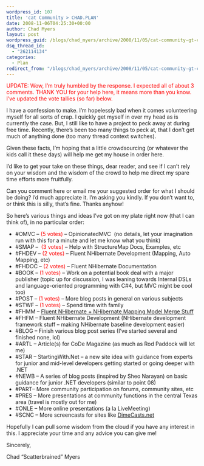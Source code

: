```yaml
---
wordpress_id: 107
title: 'cat Community > CHAD.PLAN'
date: 2008-11-06T04:25:30+00:00
author: Chad Myers
layout: post
wordpress_guid: /blogs/chad_myers/archive/2008/11/05/cat-community-gt-chad-plan.aspx
dsq_thread_id:
  - "262114134"
categories:
  - Plan
redirect_from: "/blogs/chad_myers/archive/2008/11/05/cat-community-gt-chad-plan.aspx/"
---
```

<font color="#ff0000">UPDATE: Wow, I’m truly humbled by the response. I expected all of about 3 comments. THANK YOU for your help here, it means more than you know.&#160; I’ve updated the vote tallies (so far) below.</font>

I have a confession to make. I’m hopelessly bad when it comes volunteering myself for all sorts of crap. I quickly get myself in over my head as is currently the case. But, I still like to have a project to peck away at during free time. Recently, there’s been too many things to peck at, that I don’t get much of anything done (too many thread context switches).

Given these facts, I’m hoping that a little crowdsourcing (or whatever the kids call it these days) will help me get my house in order here.

I’d like to get your take on these things, dear reader, and see if I can’t rely on your wisdom and the wisdom of the crowd to help me direct my spare time efforts more fruitfully.

Can you comment here or email me your suggested order for what I should be doing? I’d much appreciate it. I’m asking you kindly. If you don’t want to, or think this is silly, that’s fine. Thanks anyhow!

So here’s various things and ideas I’ve got on my plate right now (that I can think of), in no particular order:

  * #OMVC – <font color="#ff0000">(5 votes)</font> – OpinionatedMVC&#160; (no details, let your imagination run with this for a minute and let me know what you think) 
  * #SMAP –&#160; <font color="#ff0000">(3 votes)</font> – Help with StructureMap Docs, Examples, etc 
  * #FHDEV – <font color="#ff0000">(2 votes)</font> – Fluent NHibernate Development (Mapping, Auto Mapping, etc) 
  * #FHDOC – <font color="#ff0000">(2 votes)</font> – Fluent NHibernate Documentation 
  * #BOOK – <font color="#ff0000">(1 votes)</font> – Work on a potential book deal with a major publisher (topic up for discussion, I was leaning towards Internal DSLs and language-oriented programming with C#4, but MVC might be cool too) 
  * #POST – <font color="#ff0000">(1 votes)</font> – More blog posts in general on various subjects 
  * #STWF – <font color="#ff0000">(1 votes)</font> – Spend time with family
  * #FHMM – [Fluent NHibernate + NHibernate Mapping Model Merge Stuff](http://groups.google.com/group/fluent-nhibernate/browse_thread/thread/44f7176442aa0d85) 
  * #FHFM – Fluent NHibernate Development (NHibernate development framework stuff – making NHibernate baseline development easier) 
  * #BLOG – Finish various blog post series (I’ve started several and finished none, lol) 
  * #ARTL – Article(s) for CoDe Magazine (as much as Rod Paddock will let me) 
  * #STAR – StartingWith.Net – a new site idea with guidance from experts for junior and mid-level developers getting started or going deeper with .NET 
  * #NEWB – A series of blog posts (inspired by Sheo Narayan) on basic guidance for junior .NET developers (similar to point 08) 
  * #PART– More community participation on forums, community sites, etc 
  * #PRES – More presentations at community functions in the central Texas area (travel is mostly out for me) 
  * #ONLE – More online presentations (a la LiveMeeting) 
  * #SCNC – More screencasts for sites like [DimeCasts.net](http://www.dimecasts.net) 

Hopefully I can pull some wisdom from the cloud if you have any interest in this. I appreciate your time and any advice you can give me!

Sincerely,

Chad “Scatterbrained” Myers